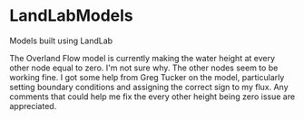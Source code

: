 # LandLabModels
Models built using LandLab

<p> The Overland Flow model is currently making the water height at every other node equal to zero. I'm not sure why. The other nodes seem to be working fine. I got some help from Greg Tucker on the model, particularly setting boundary conditions and assigning the correct sign to my flux. Any comments that could help me fix the every other height being zero issue are appreciated.</p>
